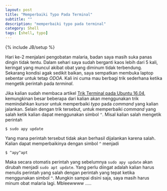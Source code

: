 ```yaml
---
layout: post
title: "Memperbaiki Typo Pada Terminal"
subtitle: ""
description: "memperbaiki typo pada terminal"
category: Shell
tags: [shell, typo]
---
```

{% include JB/setup %}

Hari ke-2 menjalani pengobatan malaria, badan saya masih suka panas dingin tidak tentu. Dalam sehari saya sudah berganti kaos lebih dari 5 kali, keringat yang muncul akibat obat yang diminum tidak terbendung. Sekarang kondisi agak sedikit baikan, saya sempatkan membuka laptop sebentar untuk tetap _ODOA_. Kali ini cuma mau berbagi trik sederhana ketika mengetik perintah pada _terminal_.

Jika kalian sudah membaca artikel [Trik Terminal pada Ubuntu 16.04](https://linhub.io/shell/2017/04/14/trik-terminal-pada-ubuntu-1604/), kemungkinan besar beberapa dari kalian akan menggunakan trik memindahkan kursor untuk memperbaiki _typo_ pada _command_ yang kalian jalankan. Selain dengan trik tersebut, untuk memperbaiki _command_ yang salah ketik kalian dapat menggunakan simbol `^`. Misal kalian salah mengetik perintah

    $ sudo apy update

Yang mana perintah tersebut tidak akan berhasil dijalankan karena salah. Kalian dapat memperbaikinya dengan simbol `^` menjadi 

    $ ^apy^apt

Maka secara otomatis perintah yang sebelumnya `sudo apy update` akan dirubah menjadi `sudo apt update`. Yang perlu diingat adalah kalian harus menulis perintah yang salah dengan perintah yang tepat ketika menggunakan simbol `^`. Mungkin sampai disini saja, saya masih harus minum obat malaria lagi. Mbleewwww .....
